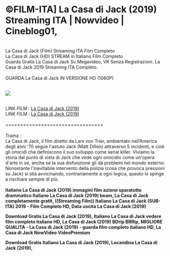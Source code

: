 <h1>©FILM-ITA] La Casa di Jack (2019) Streaming ITA | Nowvideo | Cineblog01, </h1>
<br>
La Casa di Jack (Film) Streaming ITA Film Completo<br>
La Casa di Jack (HD) STREAM in Italiano Film Completo <br>
Guarda Gratis La Casa di Jack Su Megavideo, VK Senza Registrazioni. La Casa di Jack 2019 Streaming ITA Completo.<br> 
<br>
GUARDA La Casa di Jack IN VERSIONE HD (1080P) 
<br>
<br>
<p><img src="https://mr.comingsoon.it/imgdb/locandine/235x336/54072.jpg" /></p>
<br>
LINK FILM : <a href="https://bit.ly/2SVeJzW">La Casa di Jack (2019)</a>
<br>
LINK FILM : <a href="https://bit.ly/2SVeJzW">La Casa di Jack (2019)</a>
<br>
<br>
=================================
<br>
<br>
Trama :<br>
La Casa di Jack, il film diretto da Lars von Trier, ambientato nell’America degli anni '70 segue l'astuto Jack (Matt Dillon) attraverso 5 incidenti, e cioè gli omicidi che definiscono il suo sviluppo come serial killer.
Viviamo la storia dal punto di vista di Jack che vede ogni omicidio come un'opera d'arte in sé, anche se la sua disfunzione gli dà problemi nel mondo esterno. Nonostante l'inevitabile intervento della polizia (cosa che provoca pressioni su Jack) si stia avvicinando, contrariamente a ogni logica, questo lo spinge a rischiare sempre di più.

<br>
<br>
<strong>Italiano La Casa di Jack (2019) immagini film azione sparatutto drammatico Italiano La Casa di Jack (2019) beam, La Casa di Jack completamente gratit, ((Streaming Film)) Italiano La Casa di Jack (SUB-ITA) 2019 - Film Completo HD, Data uscita La Casa di Jack (2019) 

Download Gratis La Casa di Jack (2019), Italiano La Casa di Jack vedere film completo italiano HD, La Casa di Jack (2019) BDrip BRRip, MIGLIORE QUALITA - La Casa di Jack (2019) - guarda film completo italiano HD, La Casa di Jack NowVideo VideoPremium 

Download Gratis Italiano La Casa di Jack (2019), Locandina La Casa di Jack (2019),</strong>
